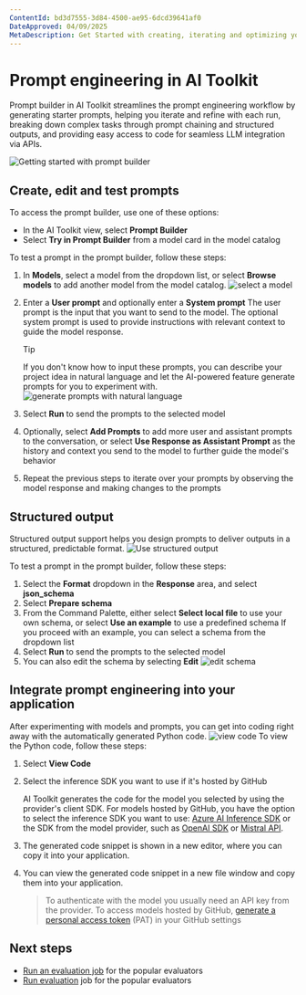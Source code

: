 ```yaml
---
ContentId: bd3d7555-3d84-4500-ae95-6dcd39641af0
DateApproved: 04/09/2025
MetaDescription: Get Started with creating, iterating and optimizing your prompts in AI Toolkit.
---
```

# Prompt engineering in AI Toolkit

Prompt builder in AI Toolkit streamlines the prompt engineering workflow by generating starter prompts, helping you iterate and refine with each run, breaking down complex tasks through prompt chaining and structured outputs, and providing easy access to code for seamless LLM integration via APIs.

![Getting started with prompt builder](./images/promptbuilder/promptbuilder.gif)

## Create, edit and test prompts

To access the prompt builder, use one of these options:
- In the AI Toolkit view, select **Prompt Builder**
- Select **Try in Prompt Builder** from a model card in the model catalog

To test a prompt in the prompt builder, follow these steps:
1. In **Models**, select a model from the dropdown list, or select **Browse models** to add another model from the model catalog.
    ![select a model](./images/promptbuilder/s1_models.png)
2. Enter a **User prompt** and optionally enter a **System prompt**
   The user prompt is the input that you want to send to the model. The optional system prompt is used to provide instructions with relevant context to guide the model response.

   > [!TIP]
   > If you don't know how to input these prompts, you can describe your project idea in natural language and let the AI-powered feature generate prompts for you to experiment with.
   > ![generate prompts with natural language](./images/promptbuilder/generate_prompt.gif)
3. Select **Run** to send the prompts to the selected model
4. Optionally, select **Add Prompts** to add more user and assistant prompts to the conversation, or select **Use Response as Assistant Prompt** as the history and context you send to the model to further guide the model's behavior
5. Repeat the previous steps to iterate over your prompts by observing the model response and making changes to the prompts

## Structured output

Structured output support helps you design prompts to deliver outputs in a structured, predictable format.
![Use structured output](./images/promptbuilder/structured_output.gif)

To test a prompt in the prompt builder, follow these steps:

1. Select the **Format** dropdown in the **Response** area, and select **json_schema**
2. Select **Prepare schema**
3. From the Command Palette, either select **Select local file** to use your own schema, or select **Use an example** to use a predefined schema
   If you proceed with an example, you can select a schema from the dropdown list
5. Select **Run** to send the prompts to the selected model
6. You can also edit the schema by selecting **Edit**
   ![edit schema](./images/promptbuilder/edit_schema.png)

## Integrate prompt engineering into your application

After experimenting with models and prompts, you can get into coding right away with the automatically generated Python code.
![view code](./images/promptbuilder/view_code.gif)
To view the Python code, follow these steps:
1. Select **View Code**
1. Select the inference SDK you want to use if it's hosted by GitHub

   AI Toolkit generates the code for the model you selected by using the provider's client SDK. For models hosted by GitHub, you have the option to select the inference SDK you want to use: [Azure AI Inference SDK](https://learn.microsoft.com/python/api/overview/azure/ai-inference-readme?view=azure-python-preview) or the SDK from the model provider, such as [OpenAI SDK](https://platform.openai.com/docs/libraries) or [Mistral API](https://docs.mistral.ai/api).
1. The generated code snippet is shown in a new editor, where you can copy it into your application.
1. You can view the generated code snippet in a new file window and copy them into your application.
   > To authenticate with the model you usually need an API key from the provider. To access models hosted by GitHub, [generate a personal access token](https://docs.github.com/en/authentication/keeping-your-account-and-data-secure/managing-your-personal-access-tokens) (PAT) in your GitHub settings

## Next steps

- [Run an evaluation job](/docs/intelligentapps/evaluation.md) for the popular evaluators
- [Run evaluation](/docs/intelligentapps/evaluation.md) job for the popular evaluators